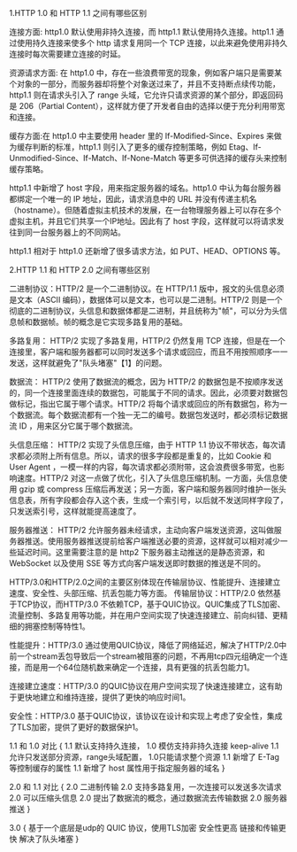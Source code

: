 <!-- https://github.com/yuanyuanbyte/Blog/issues/123 -->
1.HTTP 1.0 和 HTTP 1.1 之间有哪些区别

连接方面: http1.0 默认使用非持久连接，而 http1.1 默认使用持久连接。http1.1 通过使用持久连接来使多个 http 请求复用同一个 TCP 连接，以此来避免使用非持久连接时每次需要建立连接的时延。

资源请求方面: 在 http1.0 中，存在一些浪费带宽的现象，例如客户端只是需要某个对象的一部分，而服务器却将整个对象送过来了，并且不支持断点续传功能，http1.1 则在请求头引入了 range 头域，它允许只请求资源的某个部分，即返回码是 206（Partial Content），这样就方便了开发者自由的选择以便于充分利用带宽和连接。

缓存方面:在 http1.0 中主要使用 header 里的 If-Modified-Since、Expires 来做为缓存判断的标准，http1.1 则引入了更多的缓存控制策略，例如 Etag、If-Unmodified-Since、If-Match、If-None-Match 等更多可供选择的缓存头来控制缓存策略。

http1.1 中新增了 host 字段，用来指定服务器的域名。http1.0 中认为每台服务器都绑定一个唯一的 IP 地址，因此，请求消息中的 URL 并没有传递主机名（hostname）。但随着虚拟主机技术的发展，在一台物理服务器上可以存在多个虚拟主机，并且它们共享一个IP地址。因此有了 host 字段，这样就可以将请求发往到同一台服务器上的不同网站。

http1.1 相对于 http1.0 还新增了很多请求方法，如 PUT、HEAD、OPTIONS 等。


2.HTTP 1.1 和 HTTP 2.0 之间有哪些区别

二进制协议：HTTP/2 是一个二进制协议。在 HTTP/1.1 版中，报文的头信息必须是文本（ASCII 编码），数据体可以是文本，也可以是二进制。HTTP/2 则是一个彻底的二进制协议，头信息和数据体都是二进制，并且统称为"帧"，可以分为头信息帧和数据帧。帧的概念是它实现多路复用的基础。

多路复用： HTTP/2 实现了多路复用，HTTP/2 仍然复用 TCP 连接，但是在一个连接里，客户端和服务器都可以同时发送多个请求或回应，而且不用按照顺序一一发送，这样就避免了"队头堵塞"【1】的问题。

数据流： HTTP/2 使用了数据流的概念，因为 HTTP/2 的数据包是不按顺序发送的，同一个连接里面连续的数据包，可能属于不同的请求。因此，必须要对数据包做标记，指出它属于哪个请求。HTTP/2 将每个请求或回应的所有数据包，称为一个数据流。每个数据流都有一个独一无二的编号。数据包发送时，都必须标记数据流 ID ，用来区分它属于哪个数据流。

头信息压缩： HTTP/2 实现了头信息压缩，由于 HTTP 1.1 协议不带状态，每次请求都必须附上所有信息。所以，请求的很多字段都是重复的，比如 Cookie 和 User Agent ，一模一样的内容，每次请求都必须附带，这会浪费很多带宽，也影响速度。HTTP/2 对这一点做了优化，引入了头信息压缩机制。一方面，头信息使用 gzip 或 compress 压缩后再发送；另一方面，客户端和服务器同时维护一张头信息表，所有字段都会存入这个表，生成一个索引号，以后就不发送同样字段了，只发送索引号，这样就能提高速度了。

服务器推送： HTTP/2 允许服务器未经请求，主动向客户端发送资源，这叫做服务器推送。使用服务器推送提前给客户端推送必要的资源，这样就可以相对减少一些延迟时间。这里需要注意的是 http2 下服务器主动推送的是静态资源，和 WebSocket 以及使用 SSE 等方式向客户端发送即时数据的推送是不同的。



‌HTTP/3.0‌和‌HTTP/2.0‌之间的主要区别体现在传输层协议、性能提升、连接建立速度、安全性、头部压缩、抗丢包能力等方面。
‌传输层协议‌：HTTP/2.0 依然基于‌TCP‌协议，而HTTP/3.0 不依赖TCP，基于‌QUIC‌协议。QUIC集成了TLS加密、流量控制、多路复用等功能，并在用户空间实现了快速连接建立、前向纠错、更精细的拥塞控制等特性‌1。

‌性能提升‌：HTTP/3.0 通过使用QUIC协议，降低了网络延迟，解决了HTTP/2.0中前一个stream丢包导致后一个stream被阻塞的问题，不再用tcp四元组确定一个连接，而是用一个64位随机数来确定一个连接，具有更强的抗丢包能力‌1。

‌连接建立速度‌：HTTP/3.0 的QUIC协议在用户空间实现了快速连接建立，这有助于更快地建立和维持连接，提供了更快的响应时间‌1。

‌安全性‌：HTTP/3.0 基于QUIC协议，该协议在设计和实现上考虑了安全性，集成了TLS加密，提供了更好的数据保护‌1。

1.1  和  1.0  对比
{
    1.1 默认支持持久连接， 1.0 模仿支持非持久连接  keep-alive
    1.1 允许只发送部分资源，range头域配置，  1.0只能请求整个资源
    1.1 新增了 E-Tag 等控制缓存的属性
    1.1 新增了 host 属性用于指定服务器的域名
}

2.0  和  1.1  对比
{
    2.0 二进制传输
    2.0 支持多路复用，一次连接可以发送多次请求
    2.0 可以压缩头信息
    2.0 提出了数据流的概念，通过数据流去传输数据
    2.0 服务器推送
}

3.0
{
    基于一个底层是udp的 QUIC 协议，使用TLS加密
    安全性更高
    链接和传输更快
    解决了队头堵塞
}